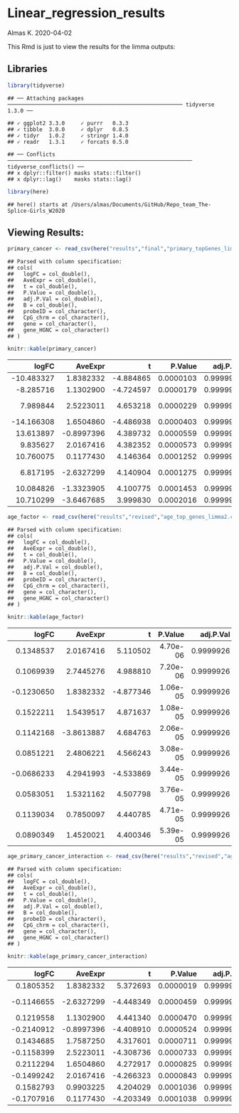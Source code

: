 Linear\_regression\_results
================
Almas K.
2020-04-02

This Rmd is just to view the results for the limma outputs:

Libraries
---------

``` r
library(tidyverse)
```

    ## ── Attaching packages ─────────────────────────────────────────────────────── tidyverse 1.3.0 ──

    ## ✓ ggplot2 3.3.0     ✓ purrr   0.3.3
    ## ✓ tibble  3.0.0     ✓ dplyr   0.8.5
    ## ✓ tidyr   1.0.2     ✓ stringr 1.4.0
    ## ✓ readr   1.3.1     ✓ forcats 0.5.0

    ## ── Conflicts ────────────────────────────────────────────────────────── tidyverse_conflicts() ──
    ## x dplyr::filter() masks stats::filter()
    ## x dplyr::lag()    masks stats::lag()

``` r
library(here)
```

    ## here() starts at /Users/almas/Documents/GitHub/Repo_team_The-Splice-Girls_W2020

Viewing Results:
----------------

``` r
primary_cancer <- read_csv(here("results","final","primary_topGenes_limma2.csv"))
```

    ## Parsed with column specification:
    ## cols(
    ##   logFC = col_double(),
    ##   AveExpr = col_double(),
    ##   t = col_double(),
    ##   P.Value = col_double(),
    ##   adj.P.Val = col_double(),
    ##   B = col_double(),
    ##   probeID = col_character(),
    ##   CpG_chrm = col_character(),
    ##   gene = col_character(),
    ##   gene_HGNC = col_character()
    ## )

``` r
knitr::kable(primary_cancer)
```

|       logFC|     AveExpr|          t|    P.Value|  adj.P.Val|          B| probeID    | CpG\_chrm | gene              | gene\_HGNC        |
|-----------:|-----------:|----------:|----------:|----------:|----------:|:-----------|:----------|:------------------|:------------------|
|  -10.483327|   1.8382332|  -4.884865|  0.0000103|  0.9999983|  -4.566179| cg14493612 | chrX      | TBC1D25           | TBC1D25           |
|   -8.285716|   1.1302900|  -4.724597|  0.0000179|  0.9999983|  -4.567570| cg21255171 | chr17     | CDC6              | CDC6              |
|    7.989844|   2.5223011|   4.653218|  0.0000229|  0.9999983|  -4.568192| cg10716343 | chr3      | ISY1-RAB43        | ISY1-RAB43        |
|  -14.166308|   1.6504860|  -4.486938|  0.0000403|  0.9999983|  -4.569649| cg08216425 | chr1      | NA                | NA                |
|   13.613897|  -0.8997396|   4.389732|  0.0000559|  0.9999983|  -4.570503| cg11713274 | chr12     | CBX5              | NA                |
|    9.835627|   2.0167416|   4.382352|  0.0000573|  0.9999983|  -4.570568| cg04788627 | chr1      | NME7              | NME7              |
|   10.760075|   0.1177430|   4.146364|  0.0001252|  0.9999983|  -4.572648| cg04015541 | chr9      | OLFML2A           | OLFML2A           |
|    6.817195|  -2.6327299|   4.140904|  0.0001275|  0.9999983|  -4.572696| cg27100229 | chr3      | CCK;RP11-333B11.1 | CCK;RP11-333B11.1 |
|   10.084826|  -1.3323905|   4.100775|  0.0001453|  0.9999983|  -4.573050| cg00937982 | chr21     | SIM2              | SIM2              |
|   10.710299|  -3.6467685|   3.999830|  0.0002016|  0.9999983|  -4.573940| cg18108623 | chr17     | SLFN11            | SLFN11            |

``` r
age_factor <- read_csv(here("results","revised","age_top_genes_limma2.csv"))
```

    ## Parsed with column specification:
    ## cols(
    ##   logFC = col_double(),
    ##   AveExpr = col_double(),
    ##   t = col_double(),
    ##   P.Value = col_double(),
    ##   adj.P.Val = col_double(),
    ##   B = col_double(),
    ##   probeID = col_character(),
    ##   CpG_chrm = col_character(),
    ##   gene = col_character(),
    ##   gene_HGNC = col_character()
    ## )

``` r
knitr::kable(age_factor)
```

|       logFC|     AveExpr|          t|   P.Value|  adj.P.Val|         B| probeID    | CpG\_chrm | gene          | gene\_HGNC    |
|-----------:|-----------:|----------:|---------:|----------:|---------:|:-----------|:----------|:--------------|:--------------|
|   0.1348537|   2.0167416|   5.110502|  4.70e-06|  0.9999926|  4.050716| cg04788627 | chr1      | NME7          | NME7          |
|   0.1069939|   2.7445276|   4.988810|  7.20e-06|  0.9999926|  3.652740| cg02666119 | chr8      | NA            | NA            |
|  -0.1230650|   1.8382332|  -4.877346|  1.06e-05|  0.9999926|  3.290912| cg14493612 | chrX      | TBC1D25       | TBC1D25       |
|   0.1522211|   1.5439517|   4.871637|  1.08e-05|  0.9999926|  3.272451| cg01425892 | chr1      | RGS7          | RGS7          |
|   0.1142168|  -3.8613887|   4.684763|  2.06e-05|  0.9999926|  2.672470| cg26647139 | chr11     | CADM1         | CADM1         |
|   0.0851221|   2.4806221|   4.566243|  3.08e-05|  0.9999926|  2.296512| cg08370869 | chr1      | RP11-21J7.1   | RP11-21J7.1   |
|  -0.0686233|   4.2941993|  -4.533869|  3.44e-05|  0.9999926|  2.194481| cg21286010 | chr6      | TNFRSF21      | TNFRSF21      |
|   0.0583051|   1.5321162|   4.507798|  3.76e-05|  0.9999926|  2.112526| cg24456744 | chr13     | RASA3         | RASA3         |
|   0.1139034|   0.7850097|   4.440785|  4.71e-05|  0.9999926|  1.902772| cg12110659 | chr18     | CDH7          | CDH7          |
|   0.0890349|   1.4520021|   4.400346|  5.39e-05|  0.9999926|  1.776836| cg04839683 | chr11     | RP11-396O20.2 | RP11-396O20.2 |

``` r
age_primary_cancer_interaction <- read_csv(here("results","revised","ageandprimary_top_genes_limma2.csv"))
```

    ## Parsed with column specification:
    ## cols(
    ##   logFC = col_double(),
    ##   AveExpr = col_double(),
    ##   t = col_double(),
    ##   P.Value = col_double(),
    ##   adj.P.Val = col_double(),
    ##   B = col_double(),
    ##   probeID = col_character(),
    ##   CpG_chrm = col_character(),
    ##   gene = col_character(),
    ##   gene_HGNC = col_character()
    ## )

``` r
knitr::kable(age_primary_cancer_interaction)
```

|       logFC|     AveExpr|          t|    P.Value|  adj.P.Val|         B| probeID    | CpG\_chrm | gene              | gene\_HGNC        |
|-----------:|-----------:|----------:|----------:|----------:|---------:|:-----------|:----------|:------------------|:------------------|
|   0.1805352|   1.8382332|   5.372693|  0.0000019|  0.9999942|  4.816586| cg14493612 | chrX      | TBC1D25           | TBC1D25           |
|  -0.1146655|  -2.6327299|  -4.448349|  0.0000459|  0.9999942|  1.940922| cg27100229 | chr3      | CCK;RP11-333B11.1 | CCK;RP11-333B11.1 |
|   0.1219558|   1.1302900|   4.441340|  0.0000470|  0.9999942|  1.919840| cg21255171 | chr17     | CDC6              | CDC6              |
|  -0.2140912|  -0.8997396|  -4.408910|  0.0000524|  0.9999942|  1.822479| cg11713274 | chr12     | NA                | NA                |
|   0.1434685|   1.7587250|   4.317601|  0.0000711|  0.9999942|  1.549951| cg00508817 | chr2      | ACYP2;TSPYL6      | ACYP2;TSPYL6      |
|  -0.1158399|   2.5223011|  -4.308736|  0.0000733|  0.9999942|  1.523621| cg10716343 | chr3      | ISY1-RAB43        | ISY1-RAB43        |
|   0.2112294|   1.6504860|   4.272917|  0.0000825|  0.9999942|  1.417472| cg08216425 | chr1      | NA                | NA                |
|  -0.1499242|   2.0167416|  -4.266323|  0.0000843|  0.9999942|  1.397971| cg04788627 | chr1      | NME7              | NME7              |
|   0.1582793|   0.9903225|   4.204029|  0.0001036|  0.9999942|  1.214419| cg26621491 | chr7      | NA                | NA                |
|  -0.1707916|   0.1177430|  -4.203349|  0.0001038|  0.9999942|  1.212423| cg04015541 | chr9      | OLFML2A           | OLFML2A           |
